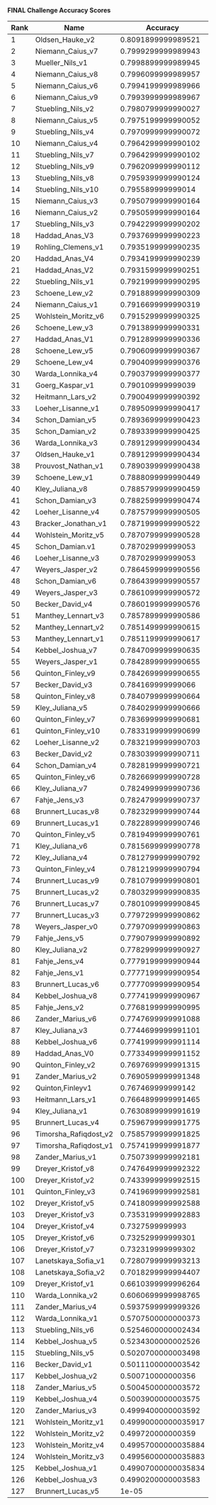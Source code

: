 **FINAL Challenge Accuracy Scores**



|Rank|Name|Accuracy|
|----|-----|---|
|1|Oldsen_Hauke_v2|0.8091899999989521|
|2|Niemann_Caius_v7|0.7999299999989943|
|3|Mueller_Nils_v1|0.7998899999989945|
|4|Niemann_Caius_v8|0.7996099999989957|
|5|Niemann_Caius_v6|0.7994199999989966|
|6|Niemann_Caius_v9|0.7993999999989967|
|7|Stuebling_Nils_v2|0.7980799999990027|
|8|Niemann_Caius_v5|0.7975199999990052|
|9|Stuebling_Nils_v4|0.7970999999990072|
|10|Niemann_Caius_v4|0.7964299999990102|
|11|Stuebling_Nils_v7|0.7964299999990102|
|12|Stuebling_Nils_v9|0.7962099999990112|
|13|Stuebling_Nils_v8|0.7959399999990124|
|14|Stuebling_Nils_v10|0.795589999999014|
|15|Niemann_Caius_v3|0.7950799999990164|
|16|Niemann_Caius_v2|0.7950599999990164|
|17|Stuebling_Nils_v3|0.7942299999990202|
|18|Haddad_Anas_V3|0.7937699999990223|
|19|Rohling_Clemens_v1|0.7935199999990235|
|20|Haddad_Anas_V4|0.7934199999990239|
|21|Haddad_Anas_V2|0.7931599999990251|
|22|Stuebling_Nils_v1|0.7921999999990295|
|23|Schoene_Lew_v2|0.7918899999990309|
|24|Niemann_Caius_v1|0.7916699999990319|
|25|Wohlstein_Moritz_v6|0.7915299999990325|
|26|Schoene_Lew_v3|0.7913899999990331|
|27|Haddad_Anas_V1|0.7912899999990336|
|28|Schoene_Lew_v5|0.7906099999990367|
|29|Schoene_Lew_v4|0.7904099999990376|
|30|Warda_Lonnika_v4|0.7903799999990377|
|31|Goerg_Kaspar_v1|0.790109999999039|
|32|Heitmann_Lars_v2|0.7900499999990392|
|33|Loeher_Lisanne_v1|0.7895099999990417|
|34|Schon_Damian_v5|0.7893699999990423|
|35|Schon_Damian_v2|0.7893399999990425|
|36|Warda_Lonnika_v3|0.7891299999990434|
|37|Oldsen_Hauke_v1|0.7891299999990434|
|38|Prouvost_Nathan_v1|0.7890399999990438|
|39|Schoene_Lew_v1|0.7888099999990449|
|40|Kley_Juliana_v8|0.7885799999990459|
|41|Schon_Damian_v3|0.7882599999990474|
|42|Loeher_Lisanne_v4|0.7875799999990505|
|43|Bracker_Jonathan_v1|0.7871999999990522|
|44|Wohlstein_Moritz_v5|0.7870799999990528|
|45|Schon_Damian.v1|0.787029999999053|
|46|Loeher_Lisanne_v3|0.787029999999053|
|47|Weyers_Jasper_v2|0.7864599999990556|
|48|Schon_Damian_v6|0.7864399999990557|
|49|Weyers_Jasper_v3|0.7861099999990572|
|50|Becker_David_v4|0.7860199999990576|
|51|Manthey_Lennart_v3|0.7857899999990586|
|52|Manthey_Lennart_v2|0.7851499999990615|
|53|Manthey_Lennart_v1|0.7851199999990617|
|54|Kebbel_Joshua_v7|0.7847099999990635|
|55|Weyers_Jasper_v1|0.7842899999990655|
|56|Quinton_Finley_v9|0.7842699999990655|
|57|Becker_David_v3|0.784169999999066|
|58|Quinton_Finley_v8|0.7840799999990664|
|59|Kley_Juliana_v5|0.7840299999990666|
|60|Quinton_Finley_v7|0.7836999999990681|
|61|Quinton_Finley_v10|0.7833199999990699|
|62|Loeher_Lisanne_v2|0.7832199999990703|
|63|Becker_David_v2|0.7830399999990711|
|64|Schon_Damian_v4|0.7828199999990721|
|65|Quinton_Finley_v6|0.7826699999990728|
|66|Kley_Juliana_v7|0.7824999999990736|
|67|Fahje_Jens_v3|0.7824799999990737|
|68|Brunnert_Lucas_v8|0.7823299999990744|
|69|Brunnert_Lucas_v1|0.7822899999990746|
|70|Quinton_Finley_v5|0.7819499999990761|
|71|Kley_Juliana_v6|0.7815699999990778|
|72|Kley_Juliana_v4|0.7812799999990792|
|73|Quinton_Finley_v4|0.7812199999990794|
|74|Brunnert_Lucas_v9|0.7810799999990801|
|75|Brunnert_Lucas_v2|0.7803299999990835|
|76|Brunnert_Lucas_v7|0.7801099999990845|
|77|Brunnert_Lucas_v3|0.7797299999990862|
|78|Weyers_Jasper_v0|0.7797099999990863|
|79|Fahje_Jens_v5|0.7790799999990892|
|80|Kley_Juliana_v2|0.7782999999990927|
|81|Fahje_Jens_v4|0.7779199999990944|
|82|Fahje_Jens_v1|0.7777199999990954|
|83|Brunnert_Lucas_v6|0.7777099999990954|
|84|Kebbel_Joshua_v8|0.7774199999990967|
|85|Fahje_Jens_v2|0.7768199999990995|
|86|Zander_Marius_v6|0.7747699999991088|
|87|Kley_Juliana_v3|0.7744699999991101|
|88|Kebbel_Joshua_v6|0.7741999999991114|
|89|Haddad_Anas_V0|0.7733499999991152|
|90|Quinton_Finley_v2|0.7697699999991315|
|91|Zander_Marius_v2|0.7690599999991348|
|92|Quinton,Finleyv1|0.767469999999142|
|93|Heitmann_Lars_v1|0.7664899999991465|
|94|Kley_Juliana_v1|0.7630899999991619|
|95|Brunnert_Lucas_v4|0.7596799999991775|
|96|Timorsha_Rafiqdost_v2|0.7585799999991825|
|97|Timorsha_Rafiqdost_v1|0.7574199999991877|
|98|Zander_Marius_v1|0.7507399999992181|
|99|Dreyer_Kristof_v8|0.7476499999992322|
|100|Dreyer_Kristof_v2|0.7433999999992515|
|101|Quinton_Finley_v3|0.7419699999992581|
|102|Dreyer_Kristof_v5|0.7418099999992588|
|103|Dreyer_Kristof_v3|0.7353199999992883|
|104|Dreyer_Kristof_v4|0.7327599999993|
|105|Dreyer_Kristof_v6|0.732529999999301|
|106|Dreyer_Kristof_v7|0.732319999999302|
|107|Lanetskaya_Sofia_v1|0.7280799999993213|
|108|Lanetskaya_Sofia_v2|0.7018299999994407|
|109|Dreyer_Kristof_v1|0.6610399999996264|
|110|Warda_Lonnika_v2|0.6060699999998765|
|111|Zander_Marius_v4|0.5937599999999326|
|112|Warda_Lonnika_v1|0.5707500000000373|
|113|Stuebling_Nils_v6|0.5254600000002434|
|114|Kebbel_Joshua_v5|0.5234300000002526|
|115|Stuebling_Nils_v5|0.5020700000003498|
|116|Becker_David_v1|0.5011100000003542|
|117|Kebbel_Joshua_v2|0.500710000000356|
|118|Zander_Marius_v5|0.5004500000003572|
|119|Kebbel_Joshua_v4|0.5003900000003575|
|120|Zander_Marius_v3|0.4999400000003592|
|121|Wohlstein_Moritz_v1|0.49990000000035917|
|122|Wohlstein_Moritz_v2|0.499720000000359|
|123|Wohlstein_Moritz_v4|0.49957000000035884|
|124|Wohlstein_Moritz_v3|0.49956000000035883|
|125|Kebbel_Joshua_v1|0.49907000000035834|
|126|Kebbel_Joshua_v3|0.4990200000003583|
|127|Brunnert_Lucas_v5|1e-05|
